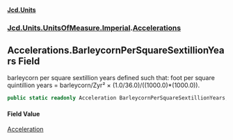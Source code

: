 #### [Jcd.Units](index.md 'index')
### [Jcd.Units.UnitsOfMeasure.Imperial](Jcd.Units.UnitsOfMeasure.Imperial.md 'Jcd.Units.UnitsOfMeasure.Imperial').[Accelerations](Accelerations.md 'Jcd.Units.UnitsOfMeasure.Imperial.Accelerations')

## Accelerations.BarleycornPerSquareSextillionYears Field

barleycorn per square sextillion years defined such that: foot per square quintillion years = barleycorn/Zyr² × (1.0/36.0)/((1000.0)*(1000.0)).

```csharp
public static readonly Acceleration BarleycornPerSquareSextillionYears;
```

#### Field Value
[Acceleration](Acceleration.md 'Jcd.Units.UnitTypes.Acceleration')